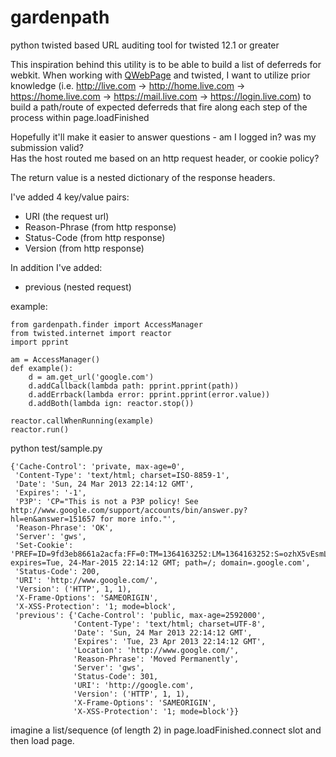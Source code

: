 gardenpath
==========

python twisted based URL auditing tool for twisted 12.1 or greater

This inspiration behind this utility is to be able to build a list of deferreds for webkit.  When 
working with [QWebPage](http://qt-project.org/doc/qt-4.8/qwebpage.html) and twisted, I want to utilize 
prior knowledge (i.e. http://live.com -> http://home.live.com -> https://home.live.com -> https://mail.live.com -> 
https://login.live.com) to build a path/route of expected deferreds that fire along each step of the process 
within page.loadFinished

Hopefully it'll make it easier to answer questions - am I logged in?  was my submission valid?  
Has the host routed me based on an http request header, or cookie policy?  
   
The return value is a nested dictionary of the response headers.

I've added 4 key/value pairs:
* URI (the request url)
* Reason-Phrase (from http response)
* Status-Code (from http response)
* Version (from http response)

In addition I've added:
* previous (nested request)

example:

    from gardenpath.finder import AccessManager
    from twisted.internet import reactor
    import pprint
    
    am = AccessManager()
    def example():
        d = am.get_url('google.com')
        d.addCallback(lambda path: pprint.pprint(path))
        d.addErrback(lambda error: pprint.pprint(error.value))
        d.addBoth(lambda ign: reactor.stop())
       
    reactor.callWhenRunning(example)
    reactor.run()

python test/sample.py

    {'Cache-Control': 'private, max-age=0',
     'Content-Type': 'text/html; charset=ISO-8859-1',
     'Date': 'Sun, 24 Mar 2013 22:14:12 GMT',
     'Expires': '-1',
     'P3P': 'CP="This is not a P3P policy! See http://www.google.com/support/accounts/bin/answer.py?hl=en&answer=151657 for more info."',
     'Reason-Phrase': 'OK',
     'Server': 'gws',
     'Set-Cookie': 'PREF=ID=9fd3eb8661a2acfa:FF=0:TM=1364163252:LM=1364163252:S=ozhX5vEsmL9q3OjY; expires=Tue, 24-Mar-2015 22:14:12 GMT; path=/; domain=.google.com',
     'Status-Code': 200,
     'URI': 'http://www.google.com/',
     'Version': ('HTTP', 1, 1),
     'X-Frame-Options': 'SAMEORIGIN',
     'X-XSS-Protection': '1; mode=block',
     'previous': {'Cache-Control': 'public, max-age=2592000',
                  'Content-Type': 'text/html; charset=UTF-8',
                  'Date': 'Sun, 24 Mar 2013 22:14:12 GMT',
                  'Expires': 'Tue, 23 Apr 2013 22:14:12 GMT',
                  'Location': 'http://www.google.com/',
                  'Reason-Phrase': 'Moved Permanently',
                  'Server': 'gws',
                  'Status-Code': 301,
                  'URI': 'http://google.com',
                  'Version': ('HTTP', 1, 1),
                  'X-Frame-Options': 'SAMEORIGIN',
                  'X-XSS-Protection': '1; mode=block'}}

                  
imagine a list/sequence (of length 2) in page.loadFinished.connect slot and then load page. 